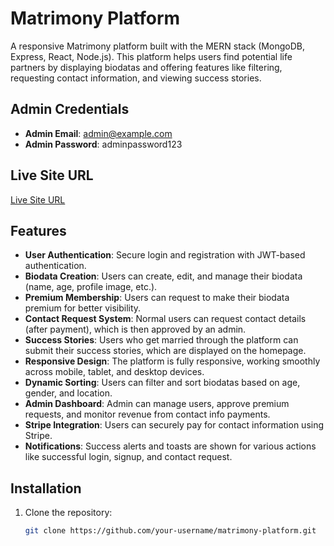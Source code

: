 # Matrimony Platform

A responsive Matrimony platform built with the MERN stack (MongoDB, Express, React, Node.js). This platform helps users find potential life partners by displaying biodatas and offering features like filtering, requesting contact information, and viewing success stories.

## Admin Credentials
- **Admin Email**: admin@example.com
- **Admin Password**: adminpassword123

## Live Site URL
[Live Site URL](http://your-live-site-url.com)

## Features
- **User Authentication**: Secure login and registration with JWT-based authentication.
- **Biodata Creation**: Users can create, edit, and manage their biodata (name, age, profile image, etc.).
- **Premium Membership**: Users can request to make their biodata premium for better visibility.
- **Contact Request System**: Normal users can request contact details (after payment), which is then approved by an admin.
- **Success Stories**: Users who get married through the platform can submit their success stories, which are displayed on the homepage.
- **Responsive Design**: The platform is fully responsive, working smoothly across mobile, tablet, and desktop devices.
- **Dynamic Sorting**: Users can filter and sort biodatas based on age, gender, and location.
- **Admin Dashboard**: Admin can manage users, approve premium requests, and monitor revenue from contact info payments.
- **Stripe Integration**: Users can securely pay for contact information using Stripe.
- **Notifications**: Success alerts and toasts are shown for various actions like successful login, signup, and contact request.

## Installation

1. Clone the repository:
   ```bash
   git clone https://github.com/your-username/matrimony-platform.git
